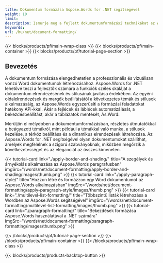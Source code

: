 ```yaml
---
title: Dokumentum formázása Aspose.Words for .NET segítségével
weight: 10
limit:
description: Ismerje meg a fejlett dokumentumformázási technikákat az Aspose.Words for .NET alkalmazással. Fedezze fel az oldalelrendezéseket, stílusokat, témákat és formázási automatizálást zökkenőmentesen.
keywords:
url: /hu/net/document-formatting/
---
```

{{< blocks/products/pf/main-wrap-class >}}
{{< blocks/products/pf/main-container >}}
{{< blocks/products/pf/tutorial-page-section >}}

## Bevezetés
 
A dokumentum formázása elengedhetetlen a professzionális és vizuálisan vonzó Word dokumentumok létrehozásához. Aspose.Words for .NET lehetővé teszi a fejlesztők számára a funkciók széles skáláját a dokumentum elrendezésének és stílusának javítása érdekében. Az egyéni oldalelrendezések és margók beállításától a következetes témák és stílusok alkalmazásáig, az Aspose.Words egyszerűsíti a formázási feladatokat hatékony API-kkal. Akár a fejlécek és láblécek automatizálását, a bekezdésbeállítást, akár a táblázatok mentését, As.Word.  

Merüljön el mélyebben a dokumentumformázásban, részletes útmutatókkal a beágyazott témákról, mint például a témákkal való munka, a stílusok kezelése, a térköz beállítása és a dinamikus elrendezések létrehozása. Az Aspose.Words for .NET segítségével olyan dokumentumokat szállíthat, amelyek megfelelnek a szigorú szabványoknak, miközben megőrzik a következetességet és az eleganciát az összes kimeneten.

{{< tutorial-card link="./apply-border-and-shading/" title="A szegélyek és árnyékolás alkalmazása az Aspose.Words paragrafusban" imgSrc="/words/net/document-formatting/apply-border-and-shading/images/thumb.png" >}}
{{< tutorial-card link="./apply-paragraph-style/" title="Hozzon létre és formázzon egy Word dokumentumot az Aspose.Words alkalmazásban" imgSrc="/words/net/document-formatting/apply-paragraph-style/images/thumb.png" >}}
{{< tutorial-card link="./multilevel-list-formatting/" title="Többszintű listák létrehozása a Wordben az Aspose.Words segítségével" imgSrc="/words/net/document-formatting/multilevel-list-formatting/images/thumb.png" >}}
{{< tutorial-card link="./paragraph-formatting/" title="Bekezdések formázása Aspose.Words használatával a .NET számára" imgSrc="/words/net/document-formatting/paragraph-formatting/images/thumb.png" >}}

{{< /blocks/products/pf/tutorial-page-section >}}
{{< /blocks/products/pf/main-container >}}
{{< /blocks/products/pf/main-wrap-class >}}

{{< blocks/products/products-backtop-button >}}
